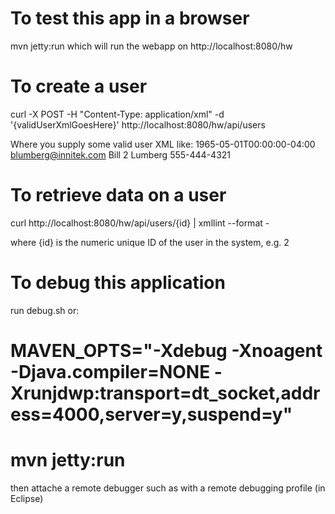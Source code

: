 To test this app in a browser
=============================

mvn jetty:run which will run the webapp on http://localhost:8080/hw

To create a user
================

curl -X POST -H "Content-Type: application/xml" -d '{validUserXmlGoesHere}' http://localhost:8080/hw/api/users

Where you supply some valid user XML like:
    <user>
      <dob>1965-05-01T00:00:00-04:00</dob>
      <email>blumberg@innitek.com</email>
      <firstName>Bill</firstName>
      <id>2</id>
      <lastName>Lumberg</lastName>
      <phone>555-444-4321</phone>
    </user>


To retrieve data on a user
==========================
curl http://localhost:8080/hw/api/users/{id} | xmllint --format -

where {id} is the numeric unique ID of the user in the system, e.g. 2


To debug this application
=========================
run debug.sh or:
# MAVEN_OPTS="-Xdebug -Xnoagent -Djava.compiler=NONE -Xrunjdwp:transport=dt_socket,address=4000,server=y,suspend=y"
# mvn jetty:run
then attache a remote debugger such as with a remote debugging profile (in Eclipse)